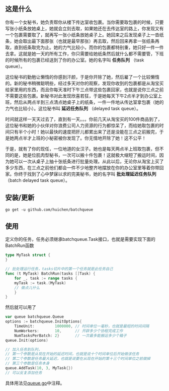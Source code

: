 ## 这是什么

你有一个女秘书，她负责帮你从楼下传达室收包裹。当你需要取包裹的时候，只要写张小纸条放她桌上，她就会立刻去取，如果她还在去传达室的路上，你发现又有一个包裹需要取了，就再写一张小纸条放她桌子上。她回来之后发现桌子上一沓纸条，她会取出最下面那张（也就是最早那张）再去取，然后回来再拿一张纸条再取，直到纸条取完为止。她的力气比较小，而你的包裹都特别重，她只好一件一件去拿。这就是她一天的所有工作，你只需要给她纸条然后就什么都不需要管，下班的时候所有的包裹已经送到了你的办公室。她的名字叫 **任务队列** （task queue）。

这位秘书的勤勉让懒惰的你感到汗颜，于是你开除了她，然后雇了一个比较懒惰的。新的秘书稍微聪明些，经过多天对你的观察，发现你收到的包裹都是从淘宝买给家里用的东西，而且你每天准时下午三点带这些包裹回家，也就是说你三点之前不需要这些包裹。新秘书对此发现欣喜若狂，于是她每天下午2点半才到办公室上班，然后从两点半到三点清点她桌子上的纸条，一件一件地从传达室拿包裹（她的力气也比较小）。这位秘书叫 **延迟任务队列** （delayed task queue）。

时间就这样一天天过去了，直到有一天。。。你前几天从淘宝买的100件商品到了，这位秘书和她的小伙伴对你浪费公司人力资源的行为都惊呆了，而给她取包裹的时间只有半个小时！她以最快的速度把肝儿都累出来了还是没能在三点之前搬完，于是她两点半才上班的小秘密被你发现了。你无情地开除了她！这不公平！

于是，就有了你的现任，一位地道的女汉子。她也是每天两点半上班取包裹，但不同的是，她是位肌肉型秘书，一次可以搬十件包裹！这就极大缩短了搬运时间，因为她可以一次从桌子上抽十张纸条进行批量处理。从此以后，无论你从淘宝上买了多少东西，在三点之前他们都会一件不少地整齐地摆放在你的办公室里等着你带回家。你终于找到了心中梦寐以求的完美秘书，她的名字叫 **批处理延迟任务队列** （batch delayed task queue）。

## 安装/更新

    go get -u github.com/huichen/batchqueue

## 使用

定义你的任务，任务必须继承batchqueue.Task接口，也就是需要实现下面的BatchRun函数

```go
type MyTask struct {
}

// 批处理运行任务，tasks切片中的第一个任务就是此任务自己
func (t MyTask) BatchRun(tasks []Task) {
	for _, task := range tasks {
	myTask := task.(MyTask)
	// 做点儿什么
    }
}
```

然后就可以用了
```go
var queue batchqueue.Queue
options := batchqueue.InitOptions{
	TimeUnit:         1000000, // 时间单位一毫秒，也就是最短的时间间隔
	NumWorkers:       10,      // 开辟多少个协程完成工作
	NumTasksPerBatch: 2}       // 一次最多能搬运多少个箱子
queue.Init(options)

// 加入任务到队列，
// 第一个参数是从现在开始的延迟时间，也就是说十个时间单位后开始做该任务
// 第二个参数是任务最大延迟，也就是说要在从现在开始的第十三个时间单位之前做掉
// 第三个参数是任务本身
queue.AddTask(10, 3, MyTask{})
// 可以反复添加任务
```

具体用法见[queue.go](/queue.go)中注释。
